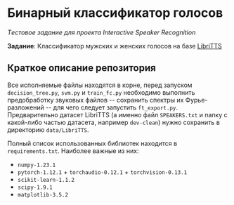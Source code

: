 # Бинарный классификатор голосов

 *Tестовое задание для проекта Interactive Speaker Recognition*

**Задание**: Классификатор мужских и женских голосов на базе [LibriTTS](https://arxiv.org/abs/1904.02882)

## Краткое описание репозитория

Все исполняемые файлы находятся в корне, перед запуском `decision_tree.py`, `svm.py` и `train_fc.py` необходимо выполнить предобработку звуковых файлов -- сохранить спектры их Фурье-разложений -- для чего следует запустить `ft_export.py`. Предварительно датасет LibriTTS (а именно файл `SPEAKERS.txt` и папку с какой-либо частью датасета, например `dev-clean`) нужно сохранить в директорию `data/LibriTTS`.

Полный список использованных библиотек находится в `requirements.txt`. Наиболее важные из них:
* `numpy-1.23.1`
* `pytorch-1.12.1` + `torchaudio-0.12.1` + `torchvision-0.13.1`
* `scikit-learn-1.1.2`
* `scipy-1.9.1`
* `matplotlib-3.5.2`

